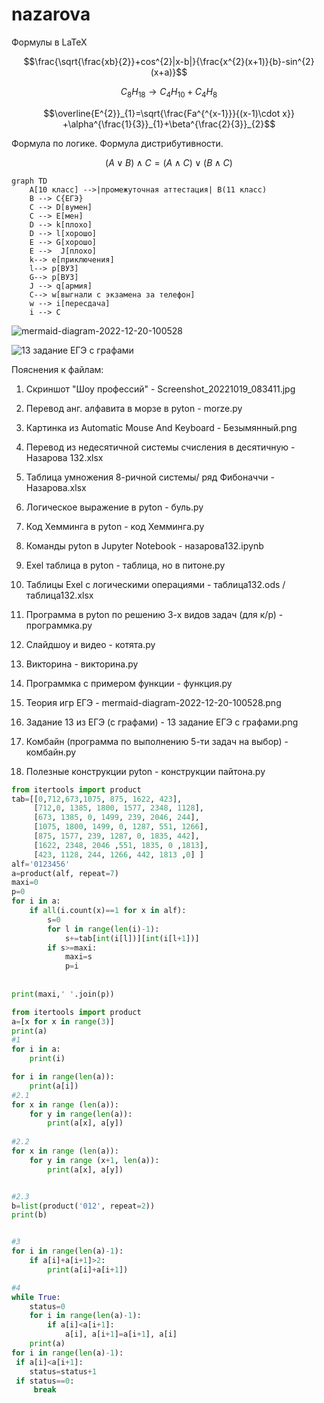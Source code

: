 # nazarova
Формулы в LaTeX


$$\frac{\sqrt{\frac{xb}{2}}+cos^{2}|x-b|}{\frac{x^{2}(x+1)}{b}-sin^{2}(x+a)}$$


$$C_{8}H_{18}\to C_{4}H_{10}+C_{4}H_{8}$$


$$\overline{E^{2}}_{1}=\sqrt{\frac{Fa^{^{x-1}}}{(x-1)\cdot x}} +\alpha^{\frac{1}{3}}_{1}+\beta^{\frac{2}{3}}_{2}$$


Формула по логике. Формула дистрибутивности.


$$\left(A \vee  B\right)\wedge C=\left( A\wedge C \right)\vee \left( B\wedge C \right)$$

```mermaid
graph TD
    A[10 класс] -->|промежуточная аттестация| B(11 класс)
    B --> C{ЕГЭ}
    C --> D[вумен]
    C --> E[мен]
    D --> k[плохо]
    D --> l[хорошо]
    E --> G[хорошо]
    E -->  J[плохо]
    k--> e[приключения]
    l--> p[ВУЗ]
    G--> p[ВУЗ]
    J --> q[армия]
    C--> w[выгнали с экзамена за телефон]
    w --> i[пересдача]
    i --> C
```





![mermaid-diagram-2022-12-20-100528](https://user-images.githubusercontent.com/114457221/208572263-db0e770f-4385-4375-beca-5b70bf53c1c1.png)



![13 задание ЕГЭ с графами](https://user-images.githubusercontent.com/114457221/208807648-b5c8fdd9-657a-45d5-b46e-125d121f28bb.png)
 


Пояснения к файлам: 

1. Скриншот "Шоу профессий" - Screenshot_20221019_083411.jpg

2. Перевод анг. алфавита в морзе в pyton - morze.py

3. Картинка из Automatic Mouse And Keyboard - Безымянный.png

4. Перевод из недесятичной системы счисления в десятичную - Назарова 132.xlsx

5. Таблица умножения 8-ричной системы/ ряд Фибоначчи - Назарова.xlsx

6. Логическое выражение в pyton - буль.py

7. Код Хемминга в pyton - код Хемминга.py

8. Команды pyton в Jupyter Notebook - назарова132.ipynb

9. Exel таблица в pyton - таблица, но в питоне.py

10. Таблицы Exel с логическими операциями - таблица132.ods / таблица132.xlsx

11. Программа в pyton по решению 3-х видов задач (для к/р) - программка.py

12. Слайдшоу и видео - котята.py

13. Викторина - викторина.py

14. Программка с примером функции - функция.py

15. Теория игр ЕГЭ - mermaid-diagram-2022-12-20-100528.png

16. Задание 13 из ЕГЭ (с графами) - 13 задание ЕГЭ с графами.png

17. Комбайн (программа по выполнению 5-ти задач на выбор) - комбайн.py

18. Полезные конструкции pyton - конструкции пайтона.py






```python 
from itertools import product
tab=[[0,712,673,1075, 875, 1622, 423],
     [712,0, 1385, 1800, 1577, 2348, 1128],
     [673, 1385, 0, 1499, 239, 2046, 244],
     [1075, 1800, 1499, 0, 1287, 551, 1266],
     [875, 1577, 239, 1287, 0, 1835, 442],
     [1622, 2348, 2046 ,551, 1835, 0 ,1813],
     [423, 1128, 244, 1266, 442, 1813 ,0] ]
alf='0123456'
a=product(alf, repeat=7)
maxi=0
p=0
for i in a:
    if all(i.count(x)==1 for x in alf):
        s=0
        for l in range(len(i)-1):
            s+=tab[int(i[l])][int(i[l+1])]
        if s>=maxi:
            maxi=s
            p=i
                       
        
print(maxi,' '.join(p))
```



```python
from itertools import product
a=[x for x in range(3)]
print(a)
#1
for i in a:
    print(i)

for i in range(len(a)):
    print(a[i])
#2.1
for x in range (len(a)):
    for y in range(len(a)):
        print(a[x], a[y])
        
#2.2
for x in range (len(a)):
    for y in range (x+1, len(a)):
        print(a[x], a[y])


#2.3
b=list(product('012', repeat=2))
print(b)


#3
for i in range(len(a)-1):
    if a[i]+a[i+1]>2:
        print(a[i]+a[i+1])

#4
while True:
    status=0
    for i in range(len(a)-1):
        if a[i]<a[i+1]:
            a[i], a[i+1]=a[i+1], a[i]
    print(a)
for i in range(len(a)-1):
 if a[i]<a[i+1]:
    status=status+1
 if status==0:
     break
```
